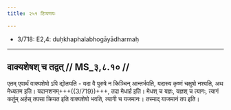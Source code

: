 ```yaml
---
title: २५१ टिप्पणयः

---
```

- 3/718: E2,4: duḥkhaphalabhogāyādharmaḥ

____________________________________________


## वाक्यशेषश् च तद्वत् // MS_३,८.१० //

एतम् एवार्थं वाक्यशेषो ऽपि द्योतयति - यदा वै पुरुषे न किञ्चिन् आन्तर्भवति, यदास्य कृष्णं चक्षुषो नश्यति, अथ मेध्यतम इति। यदानशनम्+++({3/719})+++, तदा मेधार्ह इति। मेधश् च यज्ञः, यज्ञश् च त्यागः, त्यागं कर्तुम् अर्हस् तपसा क्रियत इति वाक्यशेषो भवति, त्यागी च यजमानः। तस्माद् याजमानं तप इति।